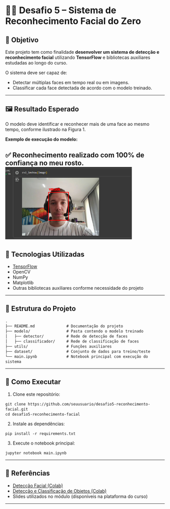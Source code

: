 # 🧑‍💻 Desafio 5 – Sistema de Reconhecimento Facial do Zero  

## 📌 Objetivo  
Este projeto tem como finalidade **desenvolver um sistema de detecção e reconhecimento facial** utilizando **TensorFlow** e bibliotecas auxiliares estudadas ao longo do curso.  

O sistema deve ser capaz de:  

- Detectar múltiplas faces em tempo real ou em imagens.  
- Classificar cada face detectada de acordo com o modelo treinado.  

---

## 🖼️ Resultado Esperado  
O modelo deve identificar e reconhecer mais de uma face ao mesmo tempo, conforme ilustrado na Figura 1.  

**Exemplo de execução do modelo:**  
  
✅ Reconhecimento realizado com **100% de confiança** no meu rosto.  
<img src="images/img2.png" alt="Minha Foto" width="400"/>
---

## 🔧 Tecnologias Utilizadas  

- [TensorFlow](https://www.tensorflow.org/)  
- OpenCV  
- NumPy  
- Matplotlib  
- Outras bibliotecas auxiliares conforme necessidade do projeto  

---

## 📂 Estrutura do Projeto  

```
.
├── README.md              # Documentação do projeto
├── modelo/                # Pasta contendo o modelo treinado
│   ├── detector/          # Rede de detecção de faces
│   ├── classificador/     # Rede de classificação de faces
├── utils/                 # Funções auxiliares
├── dataset/               # Conjunto de dados para treino/teste
└── main.ipynb             # Notebook principal com execução do sistema
```

---

## 🚀 Como Executar  

1. Clone este repositório:  

```
git clone https://github.com/seuusuario/desafio5-reconhecimento-facial.git
cd desafio5-reconhecimento-facial
```

2. Instale as dependências:  

```
pip install -r requirements.txt
```

3. Execute o notebook principal:  

```
jupyter notebook main.ipynb
```

---

## 📖 Referências  

- [Detecção Facial (Colab)](https://colab.research.google.com/drive/1QnC7lV7oVFk5OZCm75fqbLAfD9qBy9bw?usp=sharing)  
- [Detecção e Classificação de Objetos (Colab)](https://colab.research.google.com/drive/1xdjyBiY75MAVRSjgmiqI7pbRLn58VrbE?usp=sharing)  
- Slides utilizados no módulo (disponíveis na plataforma do curso)  

---